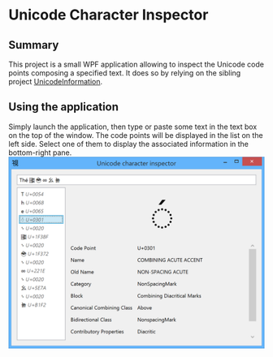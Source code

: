# Unicode Character Inspector

Summary
-------

This project is a small WPF application allowing to inspect the Unicode code points composing a specified text.
It does so by relying on the sibling project [UnicodeInformation](https://github.com/GoldenCrystal/NetUnicodeInfo).

Using the application
-------------------------------------------------
Simply launch the application, then type or paste some text in the text box on the top of the window.
The code points will be displayed in the list on the left side. Select one of them to display the associated information in the bottom-right pane.
![Screenshot of Unicode Character Inspector](docs/uci-00.png)
